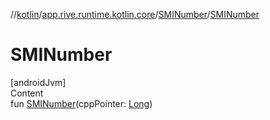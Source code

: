 //[kotlin](../../../index.md)/[app.rive.runtime.kotlin.core](../index.md)/[SMINumber](index.md)/[SMINumber](-s-m-i-number.md)



# SMINumber  
[androidJvm]  
Content  
fun [SMINumber](-s-m-i-number.md)(cppPointer: [Long](https://kotlinlang.org/api/latest/jvm/stdlib/kotlin/-long/index.html))  



